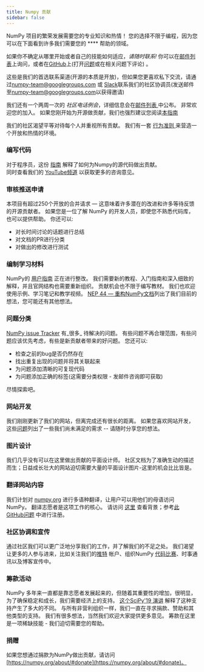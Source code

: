 ```yaml
---
title: Numpy 贡献
sidebar: false
---
```


NumPy 项目的繁荣发展需要您的专业知识和热情！ 您的选择不限于编程，因为您可以在下面看到许多我们需要您的 **** 帮助的领域。

如果你不确定从哪里开始或者自己的技能如何适应，_请随时联系!_ 你可以在[邮件列表](https://mail.python.org/mailman/listinfo/numpy-discussion)上询问，或者在[GitHub](http://github.com/numpy/numpy)上(打开[问题](https://github.com/numpy/numpy/issues)或在相关问题下评论) 。

这些是我们的首选联系渠道(开源的本质是开放)，但如果您更喜欢私下交流，请通过<numpy-team@googlegroups.com> 或 [Slack](https://numpy-team.slack.com)联系我们的社区协调员(发送邮件至<numpy-team@googlegroups.com>以获得邀请)

我们还有一个两周一次的 _社区电话例会_，详细信息会在[邮件列表 ](https://mail.python.org/mailman/listinfo/numpy-discussion)中公布。 非常欢迎您的加入。 如果您刚开始为开源做贡献，我们也强烈建议您阅读[本指南](https://opensource.guide/how-to-contribute/)

我们的社区渴望平等对待每个人并重视所有贡献。 我们有一套 [行为准则 ](/code-of-conduct)来营造一个开放和热情的环境。

### 编写代码

对于程序员，这份 [指南](https://numpy.org/devdocs/dev/index.html#development-process-summary) 解释了如何为Numpy的源代码做出贡献。 <br>同时查看我们的 [YouTube频道](https://www.youtube.com/playlist?list=PLCK6zCrcN3GXBUUzDr9L4__LnXZVtaIzS) 以获取更多的咨询意见。

### 审核推送申请
本项目有超过250个开放的合并请求 — 这意味着许多潜在的改进和许多等待反馈的开源贡献者。 如果您是一位了解 NumPy 的开发人员，即使您不熟悉代码库，也可以提供帮助。 你还可以:
* 对长时间讨论的话题进行总结
* 对文档的PR进行分类
* 对做出的修改进行测试

### 编制学习材料

NumPy的 [用户指南](https://numpy.org/devdocs) 正在进行整改。 我们需要新的教程、入门指南和深入细致的解释，并且官网结构也需要重新组织。 贡献机会也不限于编写教材。 我们也欢迎使用示例、学习笔记和教学视频。 [NEP 44 — 重构NumPy文档](https://numpy.org/neps/nep-0044-restructuring-numpy-docs.html)列出了我们目前的想法，您可能还有其他想法。

### 问题分类

[NumPy issue Tracker](https://github.com/numpy/numpy/issues) 有_很多_ 待解决的问题。 有些问题不再合理范围，有些问题应该优先考虑，有些是新贡献者带来的好问题。  您还可以:

* 检查之前的bug是否仍然存在
* 找出重复出现的问题并将其关联起来
* 为问题添加清晰的可复现代码
* 为问题添加正确的标签(这需要分类权限 - 发邮件咨询即可获取)

尽情探索吧。

### 网站开发

我们刚刚更新了我们的网站，但离完成还有很长的距离。 如果您喜欢网站开发，这些[问题](https://github.com/numpy/numpy.org/issues?q=is%3Aissue+is%3Aopen+label%3Adesign)列出了一些我们尚未满足的需求 -- 请随时分享您的想法。

### 图片设计

我们几乎没有可以在这里做出贡献的平面设计师。 社区文档为了准确生动的描述而生；日益成长壮大的网站迫切需要大量的平面设计图片-这里的机会比比皆是。

### 翻译网站内容

我们计划对 [numpy.org](https://numpy.org) 进行多语种翻译，让用户可以用他们的母语访问 NumPy。 翻译志愿者是这项工作的核心。  请访问 [这里](https://numpy.org/neps/nep-0028-website-redesign.html#translation-multilingual-i18n) 查看背景；参考[此 GitHub问题](https://github.com/numpy/numpy.org/issues/55) 中进行注册。

### 社区协调和宣传

通过社区我们可以更广泛地分享我们的工作，并了解我们的不足之处。 我们渴望让更多的人参与进来，比如关注我们的[推特](https://twitter.com/numpy_team) 帐户、组织NumPy [代码比赛](https://scisprints.github.io/)、时事通讯以及博客宣传中。

### 筹款活动

NumPy 多年来一直都是靠志愿者发展起来的，但随着其重要性的增加，很明显，为了确保稳定和成长，我们需要经济上的支持。 [这个SciPy'19 演讲](https://www.youtube.com/watch?v=dBTJD_FDVjU) 解释了这种支持产生了多大的不同。 与所有非营利组织一样，我们一直在寻求捐款、赞助和其他类型的支持。 我们有很多想法，当然我们欢迎大家提供更多意见。 筹款在这里是一项稀缺技能 - 我们迫切需要您的帮助。

### 捐赠

如果您想通过捐款为NumPy做出贡献，请访问 [https://numpy.org/about/#donate](https://numpy.org/about/#donate)。


